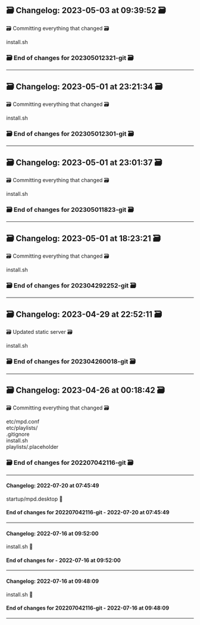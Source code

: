 ## 🗃️ Changelog: 2023-05-03 at 09:39:52 🗃️  

🗃️ Committing everything that changed 🗃️  
  
  
install.sh  


### 🗃️ End of changes for 202305012321-git 🗃️  

----  
## 🗃️ Changelog: 2023-05-01 at 23:21:34 🗃️  

🗃️ Committing everything that changed 🗃️  
  
  
install.sh  


### 🗃️ End of changes for 202305012301-git 🗃️  

----  
## 🗃️ Changelog: 2023-05-01 at 23:01:37 🗃️  

🗃️ Committing everything that changed 🗃️  
  
  
install.sh  


### 🗃️ End of changes for 202305011823-git 🗃️  

----  
## 🗃️ Changelog: 2023-05-01 at 18:23:21 🗃️  

🗃️ Committing everything that changed 🗃️  
  
  
install.sh  


### 🗃️ End of changes for 202304292252-git 🗃️  

----  
## 🗃️ Changelog: 2023-04-29 at 22:52:11 🗃️  

🗃️ Updated static server 🗃️  
  
  
install.sh  


### 🗃️ End of changes for 202304260018-git 🗃️  

----  
## 🗃️ Changelog: 2023-04-26 at 00:18:42 🗃️  

🗃️ Committing everything that changed 🗃️  
  
  
etc/mpd.conf  
etc/playlists/  
.gitignore  
install.sh  
playlists/.placeholder  


### 🗃️ End of changes for 202207042116-git 🗃️  

----  
#### Changelog: 2022-07-20 at 07:45:49  
  
startup/mpd.desktop      🚀  
  
#### End of changes for 202207042116-git - 2022-07-20 at 07:45:49  
  
----  
  
#### Changelog: 2022-07-16 at 09:52:00  
  
install.sh      🚀  
  
#### End of changes for  - 2022-07-16 at 09:52:00  
  
----  
  
#### Changelog: 2022-07-16 at 09:48:09  
  
install.sh      🚀  
  
#### End of changes for 202207042116-git - 2022-07-16 at 09:48:09  
  
----  
  
